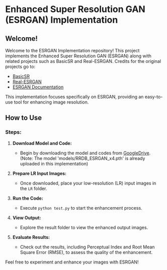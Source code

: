 # Enhanced Super Resolution GAN (ESRGAN) Implementation

## Welcome!

Welcome to the ESRGAN Implementation repository! This project implements the Enhanced Super Resolution GAN (ESRGAN) along with related projects such as BasicSR and Real-ESRGAN. Credits for the original projects go to:

- [BasicSR](https://github.com/xinntao/BasicSR)
- [Real-ESRGAN](https://github.com/xinntao/Real-ESRGAN)
- [ESRGAN Documentation](https://github.com/xinntao/ESRGAN)

This implementation focuses specifically on ESRGAN, providing an easy-to-use tool for enhancing image resolution.

## How to Use

### Steps:

1. **Download Model and Code:**
    - Begin by downloading the model and codes from [GoogleDrive](https://drive.google.com/file/d/1l0gBRMqhVLpL_-7R7aN-q-3hnv5ADFSM/view?usp=sharing).
    (Note: The model 'models/RRDB_ESRGAN_x4.pth' is already uploaded in this implementation)

2. **Prepare LR Input Images:**
    - Once downloaded, place your low-resolution (LR) input images in the `LR` folder.

3. **Run the Code:**
    - Execute `python test.py` to start the enhancement process.

4. **View Output:**
    - Explore the result folder to view the enhanced output images.

5. **Evaluate Results:**
    - Check out the results, including Perceptual Index and Root Mean Square Error (RMSE), to assess the quality of the enhancement.

Feel free to experiment and enhance your images with ESRGAN!

